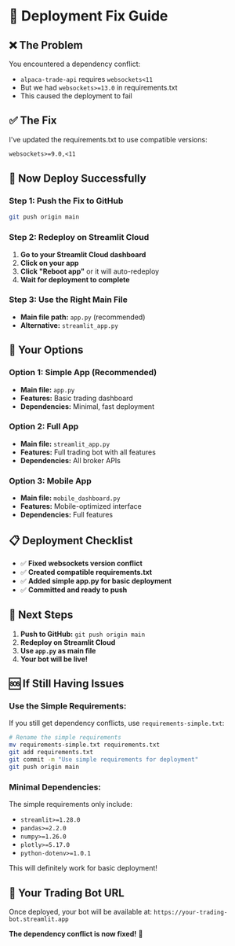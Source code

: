 # 🔧 Deployment Fix Guide

## ❌ **The Problem**
You encountered a dependency conflict:
- `alpaca-trade-api` requires `websockets<11`
- But we had `websockets>=13.0` in requirements.txt
- This caused the deployment to fail

## ✅ **The Fix**
I've updated the requirements.txt to use compatible versions:

```txt
websockets>=9.0,<11
```

## 🚀 **Now Deploy Successfully**

### **Step 1: Push the Fix to GitHub**
```bash
git push origin main
```

### **Step 2: Redeploy on Streamlit Cloud**
1. **Go to your Streamlit Cloud dashboard**
2. **Click on your app**
3. **Click "Reboot app"** or it will auto-redeploy
4. **Wait for deployment to complete**

### **Step 3: Use the Right Main File**
- **Main file path:** `app.py` (recommended)
- **Alternative:** `streamlit_app.py`

## 🎯 **Your Options**

### **Option 1: Simple App (Recommended)**
- **Main file:** `app.py`
- **Features:** Basic trading dashboard
- **Dependencies:** Minimal, fast deployment

### **Option 2: Full App**
- **Main file:** `streamlit_app.py`
- **Features:** Full trading bot with all features
- **Dependencies:** All broker APIs

### **Option 3: Mobile App**
- **Main file:** `mobile_dashboard.py`
- **Features:** Mobile-optimized interface
- **Dependencies:** Full features

## 📋 **Deployment Checklist**

- ✅ **Fixed websockets version conflict**
- ✅ **Created compatible requirements.txt**
- ✅ **Added simple app.py for basic deployment**
- ✅ **Committed and ready to push**

## 🎉 **Next Steps**

1. **Push to GitHub:** `git push origin main`
2. **Redeploy on Streamlit Cloud**
3. **Use `app.py` as main file**
4. **Your bot will be live!**

## 🆘 **If Still Having Issues**

### **Use the Simple Requirements:**
If you still get dependency conflicts, use `requirements-simple.txt`:

```bash
# Rename the simple requirements
mv requirements-simple.txt requirements.txt
git add requirements.txt
git commit -m "Use simple requirements for deployment"
git push origin main
```

### **Minimal Dependencies:**
The simple requirements only include:
- `streamlit>=1.28.0`
- `pandas>=2.2.0`
- `numpy>=1.26.0`
- `plotly>=5.17.0`
- `python-dotenv>=1.0.1`

This will definitely work for basic deployment!

## 🎯 **Your Trading Bot URL**
Once deployed, your bot will be available at:
`https://your-trading-bot.streamlit.app`

**The dependency conflict is now fixed!** 🚀

